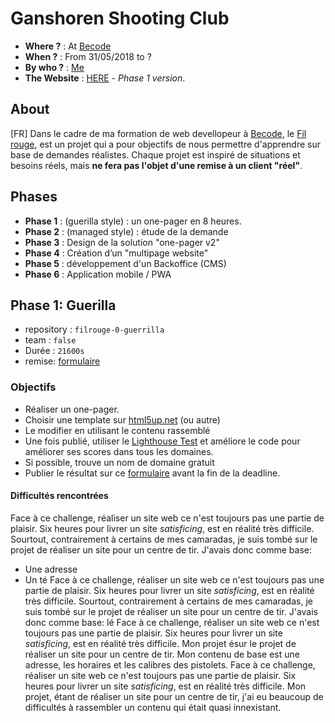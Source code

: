 # Ganshoren Shooting Club
- **Where ?** : At [Becode]()
- **When ?** :  From 31/05/2018 to ?
- **By who ?** : [Me]()
- **The Website** : [HERE]() - *Phase 1 version*.

## About

[FR]
Dans le cadre de ma formation de web devellopeur à [Becode](), le [Fil rouge](), est un projet qui a pour objectifs de nous permettre d'apprendre sur base de demandes réalistes.
Chaque projet est inspiré de situations et besoins réels, mais **ne fera pas l'objet d'une remise à un client "réel"**.

## Phases

- **Phase 1** : (guerilla style) : un one-pager en 8 heures.
- **Phase 2** : (managed style) : étude de la demande
- **Phase 3** : Design de la solution "one-pager v2"
- **Phase 4** : Création d’un "multipage website"
- **Phase 5** : développement d'un Backoffice (CMS)
- **Phase 6** : Application mobile / PWA


## Phase 1: Guerilla

- repository : `filrouge-0-guerrilla`
- team : `false`
- Durée : `21600s`
- remise: [formulaire](https://goo.gl/forms/ov5m6hVD4ZUxY2Yc2)

### Objectifs

- Réaliser un one-pager.
- Choisir une template sur [html5up.net](https://html5up.net/) (ou autre)
- Le modifier en utilisant le contenu rassemblé
- Une fois publié, utiliser le [Lighthouse Test](https://developers.google.com/web/tools/lighthouse/) et améliore le code pour améliorer ses scores dans tous les domaines.
- Si possible, trouve un nom de domaine gratuit
- Publier le résultat sur ce [formulaire](https://goo.gl/forms/ov5m6hVD4ZUxY2Yc2) avant la fin de la deadline.

#### Difficultés rencontrées

Face à ce challenge, réaliser un site web ce n'est toujours pas une partie de plaisir. Six heures pour livrer un site *satisficing*, est en réalité très difficile. Sourtout, contrairement à certains de mes camaradas, je suis tombé sur le projet de réaliser un site pour un centre de tir. J'avais donc comme base:
- Une adresse
- Un té
Face à ce challenge, réaliser un site web ce n'est toujours pas une partie de plaisir. Six heures pour livrer un site *satisficing*, est en réalité très difficile. Sourtout, contrairement à certains de mes camaradas, je suis tombé sur le projet de réaliser un site pour un centre de tir. J'avais donc comme base: lé
Face à ce challenge, réaliser un site web ce n'est toujours pas une partie de plaisir. Six heures pour livrer un site *satisficing*, est en réalité très difficile. Mon projet ésur le projet de réaliser un site pour un centre de tir. Mon contenu de base est une adresse, les horaires et les calibres des pistolets. 
Face à ce challenge, réaliser un site web ce n'est toujours pas une partie de plaisir. Six heures pour livrer un site *satisficing*, est en réalité très difficile. Mon projet, étant de réaliser un site pour un centre de tir, j'ai eu beaucoup de difficultés à rassembler un contenu qui était quasi innexistant.
